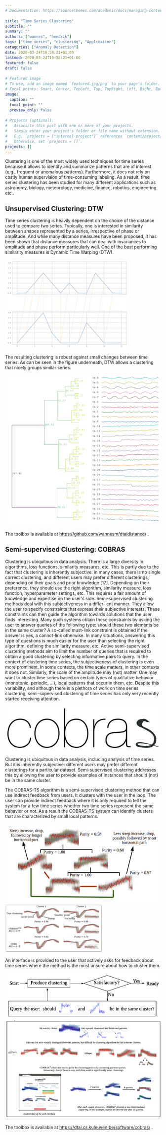 ```yaml
---
# Documentation: https://sourcethemes.com/academic/docs/managing-content/

title: "Time Series Clustering"
subtitle: ""
summary: ""
authors: ["wannes", "hendrik"]
tags: ["time series", "clustering", "Application"]
categories: ["Anomaly Detection"]
date: 2020-03-24T16:58:21+01:00
lastmod: 2020-03-24T16:58:21+01:00
featured: false
draft: false

# Featured image
# To use, add an image named `featured.jpg/png` to your page's folder.
# Focal points: Smart, Center, TopLeft, Top, TopRight, Left, Right, BottomLeft, Bottom, BottomRight.
image:
  caption: ""
  focal_point: ""
  preview_only: false

# Projects (optional).
#   Associate this post with one or more of your projects.
#   Simply enter your project's folder or file name without extension.
#   E.g. `projects = ["internal-project"]` references `content/project/deep-learning/index.md`.
#   Otherwise, set `projects = []`.
projects: []
---
```



Clustering is one of the most widely used techniques for time series because it allows to identify and summarize patterns that are of interest (e.g., frequent or anomalous patterns). Furthermore, it does not rely on costly human supervision of time-consuming labeling.
As a result, time series clustering has been studied for many different applications such as astronomy, biology, meteorology, medicine, finance, robotics, engineering, etc..

## Unsupervised Clustering: DTW

Time series clustering is heavily dependent on the choice of the distance used to compare two series. Typically, one is interested in similarity between shapes represented by a series, irrespective of phase or amplitude. And while many distance measures have been proposed, it has been shown that distance measures that can deal with invariances to amplitude and phase perform particularly well.
One of the best performing similarity measures is Dynamic Time Warping (DTW).

![DTW Warpring](dtw_warp.png)

The resulting clustering is robust against small changes between time series. As can be seen in the figure underneath, DTW allows a clustering that nicely groups similar series.

![DTW clustering](dtw_clustering.png)


The toolbox is available at https://github.com/wannesm/dtaidistance/ .



## Semi-supervised Clustering: COBRAS

Clustering is ubiquitous in data analysis. There is a large diversity in algorithms, loss functions, similarity measures, etc. This is partly due to the fact that clustering is inherently subjective: in many cases, there is no single correct clustering, and different users may prefer different clusterings, depending on their goals and prior knowledge [17]. Depending on their preference, they should use the right algorithm, similarity measure, loss function, hyperparameter settings, etc. This requires a fair amount of knowledge and expertise on the user's side.
Semi-supervised clustering methods deal with this subjectiveness in a differ- ent manner. They allow the user to specify constraints that express their subjective interests. These constraints can then guide the algorithm towards solutions that the user finds interesting. Many such systems obtain these constraints by asking the user to answer queries of the following type: should these two elements be in the same cluster? A so-called must-link constraint is obtained if the answer is yes, a cannot-link otherwise. In many situations, answering this type of questions is much easier for the user than selecting the right algorithm, defining the similarity measure, etc. Active semi-supervised clustering methods
aim to limit the number of queries that is required to obtain a good clustering by selecting informative pairs to query.
In the context of clustering time series, the subjectiveness of clustering is even more prominent. In some contexts, the time scale matters, in other contexts it does not. Similarly, the scale of the amplitude may (not) matter. One may want to cluster time series based on certain types of qualitative behavior (monotonic, periodic, ...), local patterns that occur in them, etc. Despite this variability, and although there is a plethora of work on time series clustering, semi-supervised clustering of time series has only very recently started receiving attention.

![cobras](cobras_logo.png)

Clustering is ubiquitous in data analysis, including analysis of time series. But it is inherently subjective: different users may prefer different clusterings for a particular dataset. Semi-supervised clustering addresses this by allowing the user to provide examples of instances that should (not) be in the same cluster. 

The COBRAS-TS algorithm is a semi-supervised clustering method that can use indirect feedback from users. It clusters with the user in the loop. The user can provide indirect feedback where it is only required to tell the system for a few time series whether two time series represent the same behavior or not. As a result the COBRAS-TS system can identify clusters that are characterized by small local patterns.

![img1](img1.png)
![img2](img2.png)

An interface is provided to the user that actively asks for feedback about time series where the method is the most unsure about how to cluster them.

![gui](cobras_schema.png)
![gui](cobras_example.png)

The toolbox is available at https://dtai.cs.kuleuven.be/software/cobras/ .




